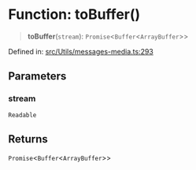 # Function: toBuffer()

> **toBuffer**(`stream`): `Promise`\<`Buffer`\<`ArrayBuffer`\>\>

Defined in: [src/Utils/messages-media.ts:293](https://github.com/Fokusdotid/bail/blob/8a30cf93a8ac726f06d1ad6578695812a8253e53/src/Utils/messages-media.ts#L293)

## Parameters

### stream

`Readable`

## Returns

`Promise`\<`Buffer`\<`ArrayBuffer`\>\>
